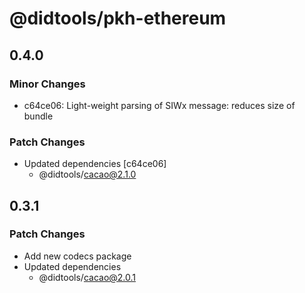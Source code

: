# @didtools/pkh-ethereum

## 0.4.0

### Minor Changes

- c64ce06: Light-weight parsing of SIWx message: reduces size of bundle

### Patch Changes

- Updated dependencies [c64ce06]
  - @didtools/cacao@2.1.0

## 0.3.1

### Patch Changes

- Add new codecs package
- Updated dependencies
  - @didtools/cacao@2.0.1
